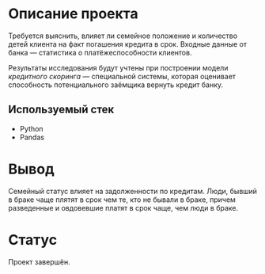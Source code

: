 # Описание проекта

Требуется выяснить, влияет ли семейное положение и количество детей клиента на факт погашения кредита в срок. Входные данные от банка — статистика о платёжеспособности клиентов.

Результаты исследования будут учтены при построении модели *кредитного скоринга* — специальной системы, которая оценивает способность потенциального заёмщика вернуть кредит банку.

## Используемый стек

- Python
- Pandas

# Вывод

Семейный статус влияет на задолженности по кредитам. Люди, бывший в браке чаще плятят в срок чем те, кто не бывали в браке, причем разведенные и овдовевшие платят в срок чаще, чем люди в браке.

# Статус 

Проект завершён.

